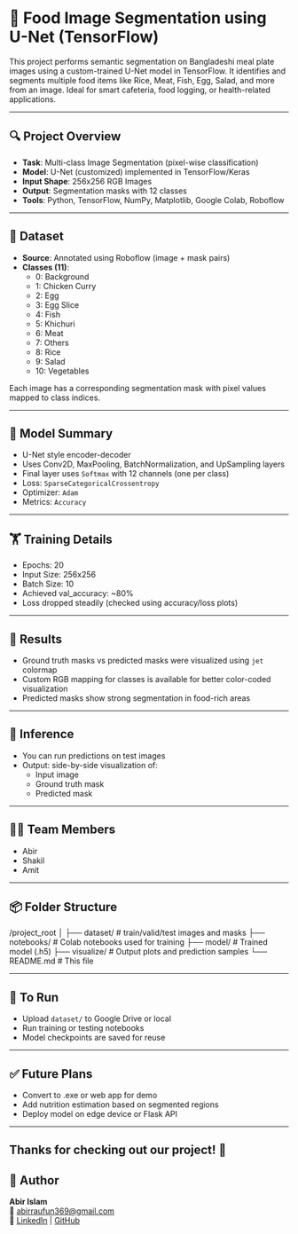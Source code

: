 # 🍱 Food Image Segmentation using U-Net (TensorFlow)

This project performs semantic segmentation on Bangladeshi meal plate images using a custom-trained U-Net model in TensorFlow. It identifies and segments multiple food items like Rice, Meat, Fish, Egg, Salad, and more from an image. Ideal for smart cafeteria, food logging, or health-related applications.

---

## 🔍 Project Overview

- **Task**: Multi-class Image Segmentation (pixel-wise classification)
- **Model**: U-Net (customized) implemented in TensorFlow/Keras
- **Input Shape**: 256x256 RGB Images
- **Output**: Segmentation masks with 12 classes
- **Tools**: Python, TensorFlow, NumPy, Matplotlib, Google Colab, Roboflow

---

## 📁 Dataset

- **Source**: Annotated using Roboflow (image + mask pairs)
- **Classes (11)**:
  - 0: Background
  - 1: Chicken Curry
  - 2: Egg
  - 3: Egg Slice
  - 4: Fish
  - 5: Khichuri
  - 6: Meat
  - 7: Others
  - 8: Rice
  - 9: Salad
  - 10: Vegetables

Each image has a corresponding segmentation mask with pixel values mapped to class indices.

---

## 🧠 Model Summary

- U-Net style encoder-decoder
- Uses Conv2D, MaxPooling, BatchNormalization, and UpSampling layers
- Final layer uses `Softmax` with 12 channels (one per class)
- Loss: `SparseCategoricalCrossentropy`
- Optimizer: `Adam`
- Metrics: `Accuracy`

---

## 🏋️ Training Details

- Epochs: 20
- Input Size: 256x256
- Batch Size: 10
- Achieved val_accuracy: ~80%
- Loss dropped steadily (checked using accuracy/loss plots)

---

## 🎯 Results

- Ground truth masks vs predicted masks were visualized using `jet` colormap
- Custom RGB mapping for classes is available for better color-coded visualization
- Predicted masks show strong segmentation in food-rich areas

---

## 🧪 Inference

- You can run predictions on test images
- Output: side-by-side visualization of:
  - Input image
  - Ground truth mask
  - Predicted mask

---

## 👨‍💻 Team Members

- Abir
- Shakil
- Amit

---

## 📦 Folder Structure
/project_root
│
├── dataset/ # train/valid/test images and masks
├── notebooks/ # Colab notebooks used for training
├── model/ # Trained model (.h5)
├── visualize/ # Output plots and prediction samples
└── README.md # This file

---

## 📌 To Run

- Upload `dataset/` to Google Drive or local
- Run training or testing notebooks
- Model checkpoints are saved for reuse

---

## ✅ Future Plans

- Convert to .exe or web app for demo
- Add nutrition estimation based on segmented regions
- Deploy model on edge device or Flask API

---

Thanks for checking out our project! 🌟
---

## 👤 Author

**Abir Islam**  
📧 abirraufun369@gmail.com  
🔗 [LinkedIn](https://www.linkedin.com/in/sheikhabirislam369) | [GitHub](https://github.com/AbirRaufun)

